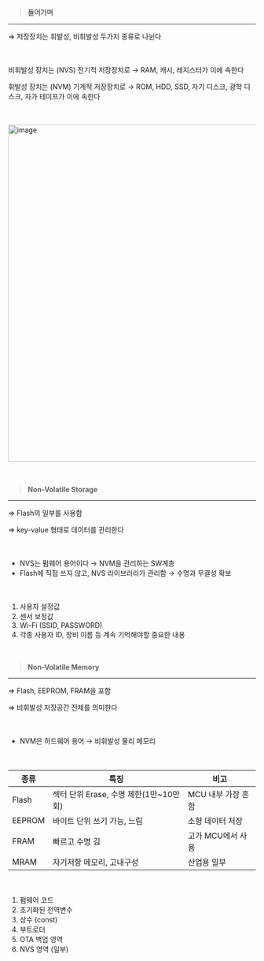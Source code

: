 > **들어가며**
> 

---

⇒ 저장장치는 휘발성, 비휘발성 두가지 종류로 나뉜다

**ㅤㅤ**

비휘발성 장치는 (NVS) 전기적 저장장치로 → RAM, 캐시, 레지스터가 이에 속한다

휘발성 장치는 (NVM) 기계적 저장장치로 → ROM, HDD, SSD, 자기 디스크, 광학 디스크, 자가 테이프가 이에 속한다

**ㅤ** 

<img width="957" height="684" alt="image" src="https://github.com/user-attachments/assets/baab03b2-e742-4c0d-be33-d19197c42921" />

**ㅤ** 

> **Non-Volatile Storage**
> 

---

⇒ Flash의 일부를 사용함

⇒ key-value 형태로 데이터를 관리한다

**ㅤ** 

- NVS는 펌웨어 용어이다 → NVM을 관리하는 SW계층
- Flash에 직접 쓰지 않고, NVS 라이브러리가 관리함 → 수명과 무결성 확보

**ㅤ** 

1. 사용자 설정값
2. 센서 보정값
3. Wi-Fi (SSID, PASSWORD)
4. 각종 사용자 ID, 장비 이름 등 계속 기억해야할 중요한 내용

**ㅤ** 

> **Non-Volatile Memory**
> 

---

⇒ Flash, EEPROM, FRAM을 포함

⇒ 비휘발성 저장공간 전체를 의미한다

**ㅤ** 

- NVM은 하드웨어 용어 → 비휘발성 물리 메모리

**ㅤ** 

| 종류 | 특징 | 비고 |
| --- | --- | --- |
| Flash | 섹터 단위 Erase, 수명 제한(1만~10만회) | MCU 내부 가장 흔함 |
| EEPROM | 바이트 단위 쓰기 가능, 느림 | 소형 데이터 저장 |
| FRAM | 빠르고 수명 김 | 고가 MCU에서 사용 |
| MRAM | 자기저항 메모리, 고내구성 | 산업용 일부 |

**ㅤ** 

1. 펌웨어 코드
2. 초기화된 전역변수
3. 상수 (const)
4. 부트로더
5. OTA 백업 영역
6. NVS 영역 (일부)
